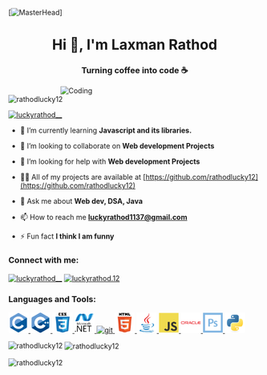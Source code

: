 [![MasterHead](https://media.tenor.com/_DOBjnGspYAAAAAC/code-coding.gif)]
<h1 align="center">Hi 👋, I'm Laxman Rathod</h1>
<h3 align="center">Turning coffee into code ☕</h3>
<img align="right" alt="Coding" width="400" src="https://media.licdn.com/dms/image/D4D12AQE-5Q-evNzR2Q/article-cover_image-shrink_600_2000/0/1688467501706?e=2147483647&v=beta&t=whP7ShBPsKCwXL_BXXx0GL4NfK2W8ylWC_pAKknbRDU">

<p align="left"> <img src="https://komarev.com/ghpvc/?username=rathodlucky12&label=Profile%20views&color=0e75b6&style=flat" alt="rathodlucky12" /> </p>

<p align="left"> <a href="https://twitter.com/luckyrathod__" target="blank"><img src="https://img.shields.io/twitter/follow/luckyrathod__?logo=twitter&style=for-the-badge" alt="luckyrathod__" /></a> </p>

- 🌱 I’m currently learning **Javascript and its libraries.**

- 👯 I’m looking to collaborate on **Web development Projects**

- 🤝 I’m looking for help with **Web development Projects**

- 👨‍💻 All of my projects are available at [https://github.com/rathodlucky12](https://github.com/rathodlucky12)

- 💬 Ask me about **Web dev, DSA, Java**

- 📫 How to reach me **luckyrathod1137@gmail.com**

- ⚡ Fun fact **I think I am funny**

<h3 align="left">Connect with me:</h3>
<p align="left">
<a href="https://twitter.com/luckyrathod__" target="blank"><img align="center" src="https://raw.githubusercontent.com/rahuldkjain/github-profile-readme-generator/master/src/images/icons/Social/twitter.svg" alt="luckyrathod__" height="30" width="40" /></a>
<a href="https://instagram.com/luckyrathod.12" target="blank"><img align="center" src="https://raw.githubusercontent.com/rahuldkjain/github-profile-readme-generator/master/src/images/icons/Social/instagram.svg" alt="luckyrathod.12" height="30" width="40" /></a>
</p>

<h3 align="left">Languages and Tools:</h3>
<p align="left"> <a href="https://www.cprogramming.com/" target="_blank" rel="noreferrer"> <img src="https://raw.githubusercontent.com/devicons/devicon/master/icons/c/c-original.svg" alt="c" width="40" height="40"/> </a> <a href="https://www.w3schools.com/cpp/" target="_blank" rel="noreferrer"> <img src="https://raw.githubusercontent.com/devicons/devicon/master/icons/cplusplus/cplusplus-original.svg" alt="cplusplus" width="40" height="40"/> </a> <a href="https://www.w3schools.com/css/" target="_blank" rel="noreferrer"> <img src="https://raw.githubusercontent.com/devicons/devicon/master/icons/css3/css3-original-wordmark.svg" alt="css3" width="40" height="40"/> </a> <a href="https://dotnet.microsoft.com/" target="_blank" rel="noreferrer"> <img src="https://raw.githubusercontent.com/devicons/devicon/master/icons/dot-net/dot-net-original-wordmark.svg" alt="dotnet" width="40" height="40"/> </a> <a href="https://git-scm.com/" target="_blank" rel="noreferrer"> <img src="https://www.vectorlogo.zone/logos/git-scm/git-scm-icon.svg" alt="git" width="40" height="40"/> </a> <a href="https://www.w3.org/html/" target="_blank" rel="noreferrer"> <img src="https://raw.githubusercontent.com/devicons/devicon/master/icons/html5/html5-original-wordmark.svg" alt="html5" width="40" height="40"/> </a> <a href="https://www.java.com" target="_blank" rel="noreferrer"> <img src="https://raw.githubusercontent.com/devicons/devicon/master/icons/java/java-original.svg" alt="java" width="40" height="40"/> </a> <a href="https://developer.mozilla.org/en-US/docs/Web/JavaScript" target="_blank" rel="noreferrer"> <img src="https://raw.githubusercontent.com/devicons/devicon/master/icons/javascript/javascript-original.svg" alt="javascript" width="40" height="40"/> </a> <a href="https://www.oracle.com/" target="_blank" rel="noreferrer"> <img src="https://raw.githubusercontent.com/devicons/devicon/master/icons/oracle/oracle-original.svg" alt="oracle" width="40" height="40"/> </a> <a href="https://www.photoshop.com/en" target="_blank" rel="noreferrer"> <img src="https://raw.githubusercontent.com/devicons/devicon/master/icons/photoshop/photoshop-line.svg" alt="photoshop" width="40" height="40"/> </a> <a href="https://www.python.org" target="_blank" rel="noreferrer"> <img src="https://raw.githubusercontent.com/devicons/devicon/master/icons/python/python-original.svg" alt="python" width="40" height="40"/> </a> </p>

<p><img align="left" src="https://github-readme-stats.vercel.app/api/top-langs?username=rathodlucky12&show_icons=true&locale=en&layout=compact" alt="rathodlucky12" /></p>

<p>&nbsp;<img align="center" src="https://github-readme-stats.vercel.app/api?username=rathodlucky12&show_icons=true&locale=en" alt="rathodlucky12" /></p>

<p><img align="center" src="https://github-readme-streak-stats.herokuapp.com/?user=rathodlucky12&" alt="rathodlucky12" /></p>
